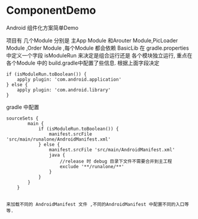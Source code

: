 # ComponentDemo
Android 组件化方案简单Demo 

项目有 几个Module 分别是 主App Module 和Arouter Module,PicLoader Module ,Order Module ,每个Module 都会依赖 BasicLib 
在 gradle.properties 中定义一个字段 isModuleRun 来决定是组合运行还是 各个模块独立运行, 重点在 各个Module 中的 build.gradle中配置了些信息.
根据上面字段决定 
```
if (isModuleRun.toBoolean()) {
    apply plugin: 'com.android.application'
} else {
    apply plugin: 'com.android.library'
}
```


gradle 中配置 
```
sourceSets {
        main {
            if (isModuleRun.toBoolean()) {
                manifest.srcFile 'src/main/runalone/AndroidManifest.xml'
            } else {
                manifest.srcFile 'src/main/AndroidManifest.xml'
                java {
                    //release 时 debug 目录下文件不需要合并到主工程
                    exclude '**/runalone/**'
                }
            }
        }
    }
    
```
    来加载不同的 AndroidManifest 文件 ,不同的AndroidManifest 中配置不同的入口等等.
